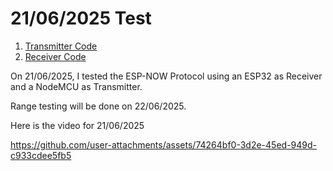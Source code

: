 # 21/06/2025 Test

1. [Transmitter Code](./tx_esp_now_test_21-06-2025/src/main.cpp)
2. [Receiver Code](./rx_esp_now_test_21-06-2025/src/main.cpp)

On 21/06/2025, I tested the ESP-NOW Protocol using an ESP32 as Receiver and a NodeMCU as Transmitter. 

Range testing will be done on 22/06/2025.

Here is the video for 21/06/2025 


https://github.com/user-attachments/assets/74264bf0-3d2e-45ed-949d-c933cdee5fb5


